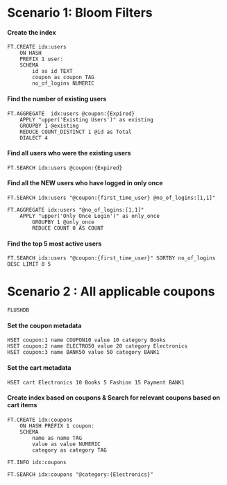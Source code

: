 
# Scenario 1:  Bloom Filters

#### Create the index

```
FT.CREATE idx:users
    ON HASH 
    PREFIX 1 user:
    SCHEMA
        id as id TEXT
        coupon as coupon TAG
        no_of_logins NUMERIC
```

#### Find the number of existing users

```
FT.AGGREGATE  idx:users @coupon:{Expired}
    APPLY "upper('Existing Users')" as existing
    GROUPBY 1 @existing
    REDUCE COUNT_DISTINCT 1 @id as Total
    DIALECT 4
```

#### Find all users who were the existing users

```
FT.SEARCH idx:users @coupon:{Expired}
```


#### Find all the NEW users who have logged in only once

```
FT.SEARCH idx:users "@coupon:{first_time_user} @no_of_logins:[1,1]"
```

```
FT.AGGREGATE idx:users "@no_of_logins:[1,1]"
    APPLY "upper('Only Once Login')" as only_once
        GROUPBY 1 @only_once
        REDUCE COUNT 0 AS COUNT
```

#### Find the top 5 most active users

```
FT.SEARCH idx:users "@coupon:{first_time_user}" SORTBY no_of_logins DESC LIMIT 0 5
```

# Scenario 2 : All applicable coupons

```
FLUSHDB
```

#### Set the coupon metadata

```
HSET coupon:1 name COUPON10 value 10 category Books
HSET coupon:2 name ELECTRO50 value 20 category Electronics
HSET coupon:3 name BANK50 value 50 category BANK1
```

#### Set the cart metadata

```
HSET cart Electronics 10 Books 5 Fashion 15 Payment BANK1
```

#### Create index based on coupons & Search for relevant coupons based on cart items

```
FT.CREATE idx:coupons
    ON HASH PREFIX 1 coupon:
    SCHEMA 
        name as name TAG
        value as value NUMERIC
        category as category TAG
```

```
FT.INFO idx:coupons
```

```
FT.SEARCH idx:coupons "@category:{Electronics}"
```
